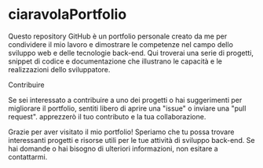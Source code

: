 # ciaravolaPortfolio
Questo repository GitHub è un portfolio personale creato da me per condividere il mio lavoro e dimostrare le competenze nel campo dello sviluppo web e delle tecnologie back-end. Qui troverai una serie di progetti, snippet di codice e documentazione che illustrano le capacità e le realizzazioni dello sviluppatore.

Contribuire

Se sei interessato a contribuire a uno dei progetti o hai suggerimenti per migliorare il portfolio, sentiti libero di aprire una "issue" o inviare una "pull request". apprezzerò il tuo contributo e la tua collaborazione.

Grazie per aver visitato il mio portfolio! Speriamo che tu possa trovare interessanti progetti e risorse utili per le tue attività di sviluppo back-end. Se hai domande o hai bisogno di ulteriori informazioni, non esitare a contattarmi.
